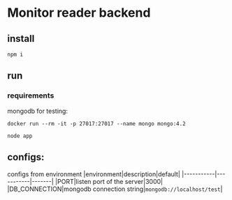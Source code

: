 # Monitor reader backend

## install
```shell
npm i
```
## run
### requirements
mongodb
for testing: 
```console
docker run --rm -it -p 27017:27017 --name mongo mongo:4.2
```
```console
node app
```


## configs:
configs from environment
|environment|description|default|
|-----------|-----------|-------|
|PORT|listen port of the server|3000|
|DB_CONNECTION|mongodb connection string|```mongodb://localhost/test```|


